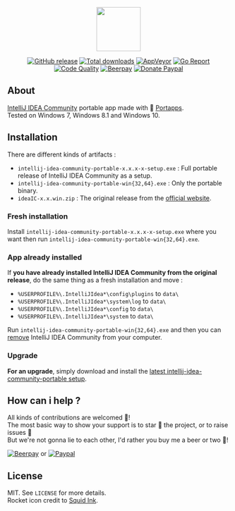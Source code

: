 <p align="center"><a href="https://github.com/portapps/intellij-idea-community-portable" target="_blank"><img width="100" src="https://github.com/portapps/intellij-idea-community-portable/blob/master/res/papp.png"></a></p>

<p align="center">
  <a href="https://github.com/portapps/intellij-idea-community-portable/releases/latest"><img src="https://img.shields.io/github/release/portapps/intellij-idea-community-portable.svg?style=flat-square" alt="GitHub release"></a>
  <a href="https://github.com/portapps/intellij-idea-community-portable/releases/latest"><img src="https://img.shields.io/github/downloads/portapps/intellij-idea-community-portable/total.svg?style=flat-square" alt="Total downloads"></a>
  <a href="https://ci.appveyor.com/project/crazy-max/intellij-idea-community-portable"><img src="https://img.shields.io/appveyor/ci/crazy-max/intellij-idea-community-portable.svg?style=flat-square" alt="AppVeyor"></a>
  <a href="https://goreportcard.com/report/github.com/portapps/intellij-idea-community-portable"><img src="https://goreportcard.com/badge/github.com/portapps/intellij-idea-community-portable?style=flat-square" alt="Go Report"></a>
  <a href="https://www.codacy.com/app/portapps/intellij-idea-community-portable"><img src="https://img.shields.io/codacy/grade/31e7c2052f2648fe866e942b8c3b0fa0.svg?style=flat-square" alt="Code Quality"></a>
  <a href="https://beerpay.io/portapps/portapps"><img src="https://img.shields.io/beerpay/portapps/portapps.svg?style=flat-square" alt="Beerpay"></a>
  <a href="https://www.paypal.com/cgi-bin/webscr?cmd=_s-xclick&hosted_button_id=WQD7AQGPDEPSG"><img src="https://img.shields.io/badge/donate-paypal-7057ff.svg?style=flat-square" alt="Donate Paypal"></a>
</p>

## About

[IntelliJ IDEA Community](https://www.jetbrains.com/idea/) portable app made with 🚀 [Portapps](https://github.com/portapps).<br />
Tested on Windows 7, Windows 8.1 and Windows 10.

## Installation

There are different kinds of artifacts :

* `intellij-idea-community-portable-x.x.x-x-setup.exe` : Full portable release of IntelliJ IDEA Community as a setup.
* `intellij-idea-community-portable-win{32,64}.exe` : Only the portable binary.
* `ideaIC-x.x.win.zip` : The original release from the [official website](https://www.jetbrains.com/idea/download/#section=windows).

### Fresh installation

Install `intellij-idea-community-portable-x.x.x-x-setup.exe` where you want then run `intellij-idea-community-portable-win{32,64}.exe`.

### App already installed

If **you have already installed IntelliJ IDEA Community from the original release**, do the same thing as a fresh installation and move :

* `%USERPROFILE%\.IntelliJIdea*\config\plugins` to `data\`
* `%USERPROFILE%\.IntelliJIdea*\system\log` to `data\`
* `%USERPROFILE%\.IntelliJIdea*\config` to `data\`
* `%USERPROFILE%\.IntelliJIdea*\system` to `data\`

Run `intellij-idea-community-portable-win{32,64}.exe` and then you can [remove](https://support.microsoft.com/en-us/instantanswers/ce7ba88b-4e95-4354-b807-35732db36c4d/repair-or-remove-programs) IntelliJ IDEA Community from your computer.

### Upgrade

**For an upgrade**, simply download and install the [latest intellij-idea-community-portable setup](https://github.com/portapps/intellij-idea-community-portable/releases/latest).

## How can i help ?

All kinds of contributions are welcomed :raised_hands:!<br />
The most basic way to show your support is to star :star2: the project, or to raise issues :speech_balloon:<br />
But we're not gonna lie to each other, I'd rather you buy me a beer or two :beers:!

[![Beerpay](https://beerpay.io/portapps/portapps/badge.svg?style=beer-square)](https://beerpay.io/portapps/portapps)
or [![Paypal](https://cdn.rawgit.com/portapps/portapps/master/res/paypal.svg)](https://www.paypal.com/cgi-bin/webscr?cmd=_s-xclick&hosted_button_id=WQD7AQGPDEPSG)

## License

MIT. See `LICENSE` for more details.<br />
Rocket icon credit to [Squid Ink](http://thesquid.ink).
